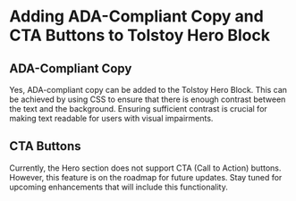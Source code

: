 # Adding ADA-Compliant Copy and CTA Buttons to Tolstoy Hero Block

## ADA-Compliant Copy

Yes, ADA-compliant copy can be added to the Tolstoy Hero Block. This can be achieved by using CSS to ensure that there is enough contrast between the text and the background. Ensuring sufficient contrast is crucial for making text readable for users with visual impairments.

## CTA Buttons

Currently, the Hero section does not support CTA (Call to Action) buttons. However, this feature is on the roadmap for future updates. Stay tuned for upcoming enhancements that will include this functionality.